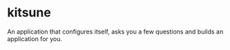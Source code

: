 # kitsune
An application that configures itself, asks you a few questions and builds an application for you.
